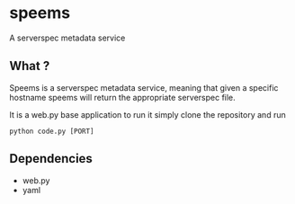 speems
======

A serverspec metadata service

## What ?

Speems is a serverspec metadata service, meaning that given a specific hostname speems will return the appropriate serverspec file.

It is a web.py base application to run it simply clone the repository and run

    python code.py [PORT]

## Dependencies

* web.py
* yaml
